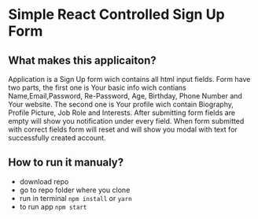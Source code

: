 # Simple React Controlled Sign Up Form

## What makes this applicaiton?

Application is a Sign Up form wich contains all html input fields.
Form have two parts, the first one is Your basic info
wich contians Name,Email,Password, Re-Password, Age, Birthday, Phone Number and Your website.
The second one is Your profile wich contain Biography, Profile Picture, Job Role and Interests.
After submitting form fields are empty will show you notification under every field.
When form submitted with correct fields form will reset and will show you modal with text for successfully created account.

## How to run it manualy?

-   download repo
-   go to repo folder where you clone
-   run in terminal `npm install` or `yarn`
-   to run app `npm start`
